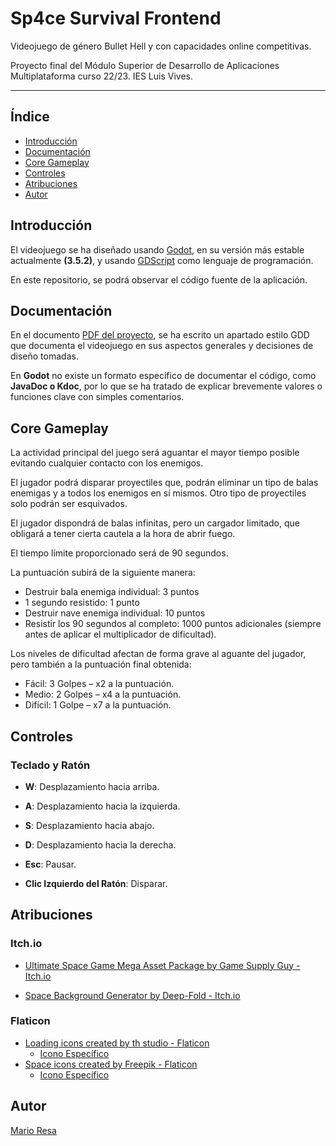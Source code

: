 # Sp4ce Survival Frontend

Videojuego de género Bullet Hell y con capacidades online competitivas.

Proyecto final del Módulo Superior de Desarrollo de Aplicaciones Multiplataforma curso 22/23. IES Luis Vives.

***

## Índice

- [Introducción](#introducción)
- [Documentación](#documentación)
- [Core Gameplay](#core-gameplay)
- [Controles](#controles)
- [Atribuciones](#atribuciones)
- [Autor](#autor)

## Introducción

El videojuego se ha diseñado usando [Godot](https://godotengine.org/), en su versión más estable actualmente **(3.5.2)**, y usando [GDScript](https://gdscript.com/) como lenguaje de programación.

En este repositorio, se podrá observar el código fuente de la aplicación.

## Documentación

En el documento [PDF del proyecto](/docs/Proyecto_Desarrollo_de_aplicaciones_IES_Luis_Vives-Mario_Resa.pdf), 
se ha escrito un apartado estilo GDD que documenta el videojuego en sus aspectos generales y decisiones de diseño tomadas.

En **Godot** no existe un formato específico de documentar el código, como **JavaDoc o Kdoc**, por lo que se ha tratado de explicar brevemente valores o funciones clave con simples comentarios.

## Core Gameplay

La actividad principal del juego será aguantar el mayor tiempo posible evitando cualquier contacto con los enemigos.

El jugador podrá disparar proyectiles que, podrán eliminar un tipo de balas enemigas y a todos los enemigos en sí mismos. Otro tipo de proyectiles solo podrán ser esquivados.

El jugador dispondrá de balas infinitas, pero un cargador limitado, que obligará a tener cierta cautela a la hora de abrir fuego.

El tiempo límite proporcionado será de 90 segundos.

La puntuación subirá de la siguiente manera:
- Destruir bala enemiga individual: 3 puntos
- 1 segundo resistido: 1 punto
- Destruir nave enemiga individual: 10 puntos
- Resistir los 90 segundos al completo: 1000 puntos adicionales (siempre antes de aplicar el multiplicador de dificultad).

Los niveles de dificultad afectan de forma grave al aguante del jugador, pero también a la puntuación final obtenida:
- Fácil: 3 Golpes – x2 a la puntuación.
- Medio: 2 Golpes – x4 a la puntuación.
- Difícil: 1 Golpe – x7 a la puntuación.

## Controles

### Teclado y Ratón

- **W**: Desplazamiento hacia arriba.
- **A**: Desplazamiento hacia la izquierda.
- **S**: Desplazamiento hacia abajo.
- **D**: Desplazamiento hacia la derecha.

- **Esc**: Pausar.

- **Clic Izquierdo del Ratón**: Disparar.

## Atribuciones

### Itch.io

- <a href="https://gamesupply.itch.io/ultimate-space-game-mega-asset-package" title="Space Mega Asset Package"> Ultimate Space Game Mega Asset Package by Game Supply Guy - Itch.io</a>

- <a href="https://deep-fold.itch.io/space-background-generator" title="Space Background Generator"> Space Background Generator by Deep-Fold - Itch.io</a>

### Flaticon

- <a href="https://www.flaticon.com/free-icons/loading" title="loading icons">Loading icons created by th studio - Flaticon</a>
    - [Icono Específico](https://www.flaticon.com/free-icon/sync_2767294?term=loading&page=1&position=13&origin=tag&related_id=2767294)
- <a href="https://www.flaticon.com/free-icons/space" title="space icons">Space icons created by Freepik - Flaticon</a>
    - [Icono Específico](https://www.flaticon.com/free-icon/galaxy_3919942)

## Autor

[Mario Resa](https://github.com/Mario999X)

